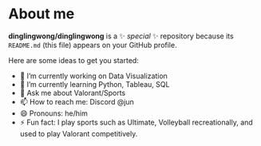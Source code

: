 # About me


**dinglingwong/dinglingwong** is a ✨ _special_ ✨ repository because its `README.md` (this file) appears on your GitHub profile.

Here are some ideas to get you started:

- 🔭 I’m currently working on Data Visualization
- 🌱 I’m currently learning Python, Tableau, SQL
- 💬 Ask me about Valorant/Sports
- 📫 How to reach me: Discord @jun
- 😄 Pronouns: he/him
- ⚡ Fun fact: I play sports such as Ultimate, Volleyball recreationally, and used to play Valorant competitively. 

